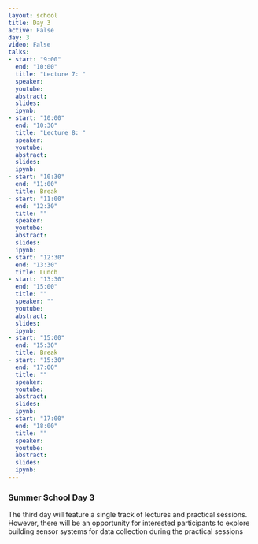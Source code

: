 ```yaml
---
layout: school
title: Day 3
active: False
day: 3
video: False
talks:
- start: "9:00"
  end: "10:00"
  title: "Lecture 7: "
  speaker: 
  youtube:
  abstract:
  slides:
  ipynb: 
- start: "10:00"
  end: "10:30"
  title: "Lecture 8: "
  speaker: 
  youtube:
  abstract:
  slides:
  ipynb:
- start: "10:30"
  end: "11:00"
  title: Break
- start: "11:00"
  end: "12:30"
  title: ""
  speaker: 
  youtube:
  abstract:
  slides:
  ipynb:
- start: "12:30"
  end: "13:30"
  title: Lunch
- start: "13:30"
  end: "15:00"
  title: ""
  speaker: "" 
  youtube:
  abstract:
  slides: 
  ipynb: 
- start: "15:00"
  end: "15:30"
  title: Break
- start: "15:30"
  end: "17:00"
  title: ""
  speaker: 
  youtube:
  abstract:
  slides: 
  ipynb: 
- start: "17:00"
  end: "18:00"
  title: ""
  speaker: 
  youtube:
  abstract:
  slides:
  ipynb:
---
```


<h3> Summer School Day 3 </h3>

<p>The third day will feature a single track of lectures and practical sessions. However, there will be an opportunity for interested participants to explore building sensor systems for data collection during the practical sessions</p>
